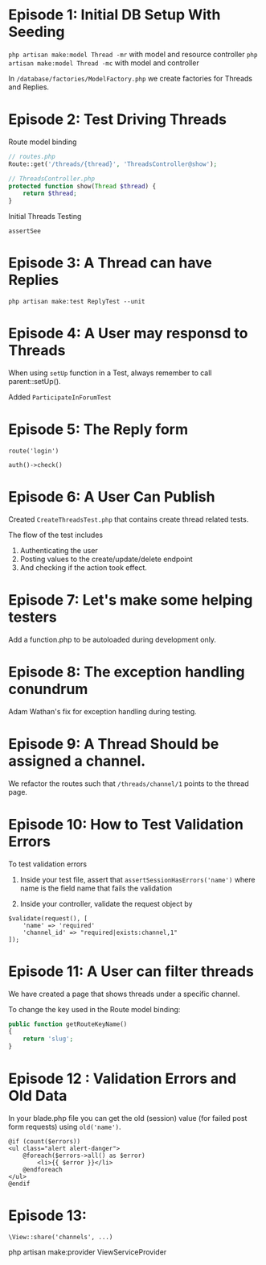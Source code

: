 # Episode 1: Initial DB Setup With Seeding

`php artisan make:model Thread -mr` with model and resource controller
`php artisan make:model Thread -mc` with model and controller

In `/database/factories/ModelFactory.php` we create factories for Threads and Replies.

# Episode 2: Test Driving Threads

Route model binding

```php
// routes.php
Route::get('/threads/{thread}', 'ThreadsController@show');

// ThreadsController.php
protected function show(Thread $thread) {
	return $thread;	
}
```

Initial Threads Testing

`assertSee`

# Episode 3: A Thread can have Replies

`php artisan make:test ReplyTest --unit`


# Episode 4: A User may responsd to Threads

When using `setUp` function in a Test, always remember to call parent::setUp().

Added `ParticipateInForumTest` 

# Episode 5: The Reply form

`route('login')`

`auth()->check()`

# Episode 6: A User Can Publish

Created `CreateThreadsTest.php` that contains create thread related tests.

The flow of the test includes 

1. Authenticating the user
2. Posting values to the create/update/delete endpoint
3. And checking if the action took effect.

# Episode 7: Let's make some helping testers

Add a function.php to be autoloaded during development only.

# Episode 8: The exception handling conundrum

Adam Wathan's fix for exception handling during testing.


# Episode 9: A Thread Should be assigned a channel.

We refactor the routes such that `/threads/channel/1` points to the thread page.

# Episode 10: How to Test Validation Errors

To test validation errors

1. Inside your test file, assert that `assertSessionHasErrors('name')` where name is the field name that fails the validation

2. Inside your controller, validate the request object by

```
$validate(request(), [
	'name' => 'required'
	'channel_id' => "required|exists:channel,1"
]);
```
 
# Episode 11: A User can filter threads

We have created a page that shows threads under a specific channel.

To change the key used in the Route model binding:

```php
public function getRouteKeyName()
{
	return 'slug';
}
```

# Episode 12 : Validation Errors and Old Data

In your blade.php file you can get the old (session) value (for failed post form requests) using `old('name')`.

```
@if (count($errors))
<ul class="alert alert-danger">
    @foreach($errors->all() as $error) 
        <li>{{ $error }}</li>
    @endforeach
</ul>
@endif
```

# Episode 13:

`\View::share('channels', ...)`

php artisan make:provider ViewServiceProvider

